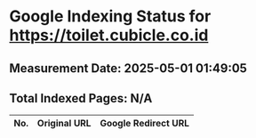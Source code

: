 # Google Indexing Status for https://toilet.cubicle.co.id

## Measurement Date: 2025-05-01 01:49:05

## Total Indexed Pages: N/A

| No. | Original URL | Google Redirect URL |
|-----|--------------|---------------------|
